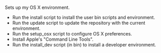 Sets up my OS X environment.

* Run the install script to install the user bin scripts and environment.
* Run the update script to update the repository with the current environment.
* Run the setup_osx script to configure OS X preferences.
* Install Apple's "Command Line Tools".
* Run the install_dev script (in bin) to install a developer environment.